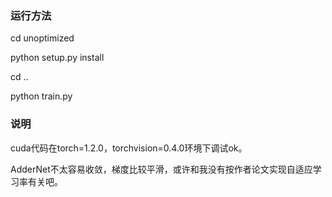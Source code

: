 ### 运行方法

cd unoptimized

python setup.py install

cd ..

python train.py

### 说明

cuda代码在torch=1.2.0，torchvision=0.4.0环境下调试ok。

AdderNet不太容易收敛，梯度比较平滑，或许和我没有按作者论文实现自适应学习率有关吧。

